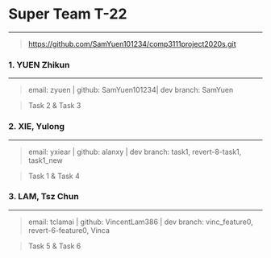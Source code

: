 # Super Team T-22
---

> <https://github.com/SamYuen101234/comp3111project2020s.git>


### 1. YUEN Zhikun
---
> email: zyuen | github: SamYuen101234| dev branch: SamYuen

> Task 2 & Task 3

### 2. XIE, Yulong
---
> email: yxiear | github: alanxy | dev branch: task1, revert-8-task1, task1_new

> Task 1 & Task 4

### 3. LAM, Tsz Chun
---
> email: tclamai | github: VincentLam386 | dev branch: vinc_feature0, revert-6-feature0, Vinca

> Task 5 & Task 6



